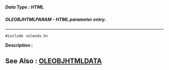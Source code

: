 ##### Data Type : HTML
##### OLEOBJHTMLPARAM - HTML parameter entry.
---
```
#include <oleods.h>
```
**Description :**



**See Also :**
[OLEOBJHTMLDATA](/reference/Data/OLEOBJHTMLDATA)
---
